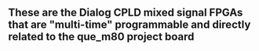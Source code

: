 ## These are the Dialog CPLD mixed signal FPGAs that are "multi-time" programmable and directly related to the que_m80 project board

